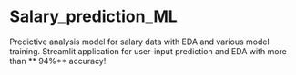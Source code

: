 # Salary_prediction_ML
Predictive analysis model for salary data with EDA and various model training. Streamlit application for user-input prediction and EDA with more than ** 94%** accuracy!
